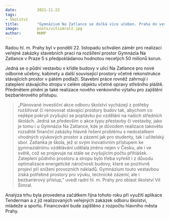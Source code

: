 ```yaml
---
date:         2021-11-22
tags:         
- Školství
title:        "Gymnázium Na Zatlance se dočká více učeben. Praha do vestavby investuje necelých 50 milionů korun"
image: 	      posts/vitsimral2.jpg
author:       MHMP
---
```


Radou hl. m. Prahy byl v pondělí 22. listopadu schválen záměr pro realizaci veřejné zakázky stavebních prací na rozšíření prostor Gymnázia Na Zatlance v Praze 5 s předpokládanou hodnotou necelých 50 milionů korun.

Jedná se o půdní vestavbu v křídle budovy v ulici Na Zatlance pro nové odborné učebny, kabinety a další související prostory včetně rekonstrukce stávajících prostor v pátém podlaží. Stavební práce rovněž zahrnují i zateplení stávajícího stropu v celém objektu včetně opravy střešního pláště. Předmětem plnění je také realizace nového venkovního výtahu pro zajištění bezbariérového přístupu.

> „Plánované investiční akce odboru školství vycházejí z potřeby rozšiřovat či renovovat stávající prostory budov tak, abychom co nejlépe pokryli zvyšující se poptávku po vzdělání na našich středních školách. Jedná se především o akce typu přestavby či vestavby, jako je tomu i u Gymnázia Na Zatlance, kde je důvodem realizace takovéto rozsáhlé finanční zakázky hlavně řešení problému s nedostatkem vhodných výukových prostor a zázemí jak pro studenty, tak i učitelský sbor. Zatlanka je škola, jež si svým inovativním přístupem ke gymnaziálnímu vzdělávání udělala jméno nejen v Česku, ale i ve světě, což se projevuje na stále se zvyšujícím počtu přihlášek. Zateplení půdního prostoru a stropu bylo třeba vyřešit i z důvodu optimalizace energetické náročnosti budovy, které se pozitivně projeví při snížení provozních nákladů. Gymnázium touto vestavbou získá potřebné prostory pro výuku, technické zázemí, ale i bezbariérový přístup,” uvedl radní hl. m. Prahy pro oblast školství Vít Šimral.

Analýza trhu byla provedena začátkem října tohoto roku při využití aplikace Tenderman a z již realizovaných veřejných zakázek odboru školství, mládeže a sportu. Financování bude zajištěno z rozpočtu hlavního města Prahy.
